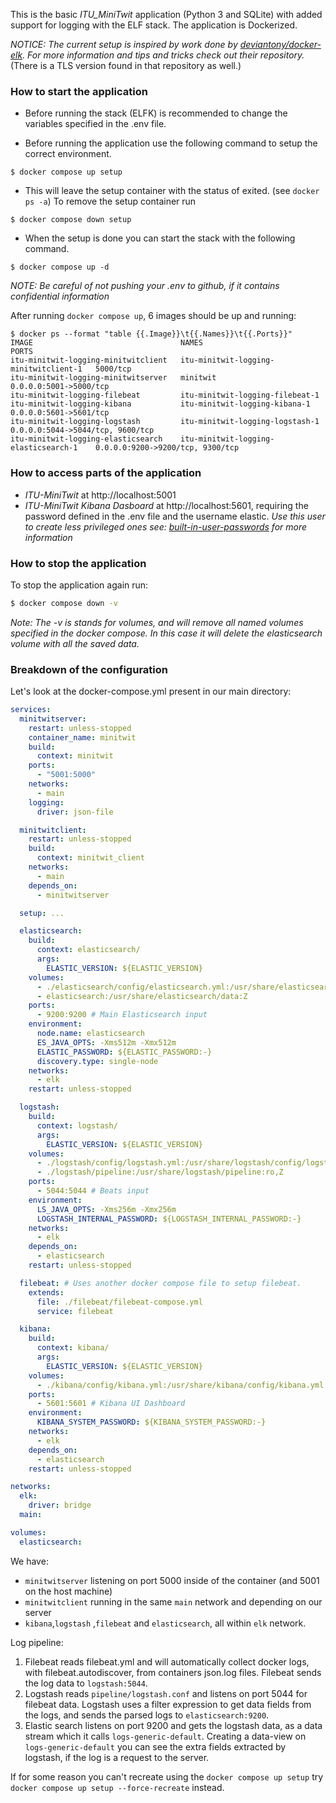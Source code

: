 This is the basic _ITU_MiniTwit_ application (Python 3 and SQLite) with added support for logging with the ELF stack. The application is Dockerized.

_NOTICE:_ _The current setup is inspired by work done by [deviantony/docker-elk](https://github.com/deviantony/docker-elk). For more information and tips and tricks check out their repository._ (There is a TLS version found in that repository as well.)

### How to start the application

- Before running the stack (ELFK) is recommended to change the variables specified in the .env file.

- Before running the application use the following command to setup the correct environment.

```console
$ docker compose up setup
```

- This will leave the setup container with the status of exited. (see `docker ps -a`) To remove the setup container run

```console
$ docker compose down setup
```

- When the setup is done you can start the stack with the following command.

```console
$ docker compose up -d
```

_NOTE:_ _Be careful of not pushing your .env to github, if it contains confidential information_

After running `docker compose up`, 6 images should be up and running:

```
$ docker ps --format "table {{.Image}}\t{{.Names}}\t{{.Ports}}"
IMAGE                                 NAMES                                   PORTS
itu-minitwit-logging-minitwitclient   itu-minitwit-logging-minitwitclient-1   5000/tcp
itu-minitwit-logging-minitwitserver   minitwit                                0.0.0.0:5001->5000/tcp
itu-minitwit-logging-filebeat         itu-minitwit-logging-filebeat-1
itu-minitwit-logging-kibana           itu-minitwit-logging-kibana-1           0.0.0.0:5601->5601/tcp
itu-minitwit-logging-logstash         itu-minitwit-logging-logstash-1         0.0.0.0:5044->5044/tcp, 9600/tcp
itu-minitwit-logging-elasticsearch    itu-minitwit-logging-elasticsearch-1    0.0.0.0:9200->9200/tcp, 9300/tcp
```

### How to access parts of the application

- _ITU-MiniTwit_ at http://localhost:5001
- _ITU-MiniTwit Kibana Dasboard_ at http://localhost:5601, requiring the password defined in the .env file and the username elastic.
  _Use this user to create less privileged ones see: [built-in-user-passwords](https://www.elastic.co/guide/en/elasticsearch/reference/current/built-in-users.html#set-built-in-user-passwords) for more information_

### How to stop the application

To stop the application again run:

```bash
$ docker compose down -v
```

_Note:_ _The -v is stands for volumes, and will remove all named volumes specified in the docker compose. In this case it will delete the elasticsearch volume with all the saved data._

### Breakdown of the configuration

Let's look at the docker-compose.yml present in our main directory:

```yaml
services:
  minitwitserver:
    restart: unless-stopped
    container_name: minitwit
    build:
      context: minitwit
    ports:
      - "5001:5000"
    networks:
      - main
    logging:
      driver: json-file

  minitwitclient:
    restart: unless-stopped
    build:
      context: minitwit_client
    networks:
      - main
    depends_on:
      - minitwitserver

  setup: ...

  elasticsearch:
    build:
      context: elasticsearch/
      args:
        ELASTIC_VERSION: ${ELASTIC_VERSION}
    volumes:
      - ./elasticsearch/config/elasticsearch.yml:/usr/share/elasticsearch/config/elasticsearch.yml:ro,Z
      - elasticsearch:/usr/share/elasticsearch/data:Z
    ports:
      - 9200:9200 # Main Elasticsearch input
    environment:
      node.name: elasticsearch
      ES_JAVA_OPTS: -Xms512m -Xmx512m
      ELASTIC_PASSWORD: ${ELASTIC_PASSWORD:-}
      discovery.type: single-node
    networks:
      - elk
    restart: unless-stopped

  logstash:
    build:
      context: logstash/
      args:
        ELASTIC_VERSION: ${ELASTIC_VERSION}
    volumes:
      - ./logstash/config/logstash.yml:/usr/share/logstash/config/logstash.yml:ro,Z
      - ./logstash/pipeline:/usr/share/logstash/pipeline:ro,Z
    ports:
      - 5044:5044 # Beats input
    environment:
      LS_JAVA_OPTS: -Xms256m -Xmx256m
      LOGSTASH_INTERNAL_PASSWORD: ${LOGSTASH_INTERNAL_PASSWORD:-}
    networks:
      - elk
    depends_on:
      - elasticsearch
    restart: unless-stopped

  filebeat: # Uses another docker compose file to setup filebeat.
    extends:
      file: ./filebeat/filebeat-compose.yml
      service: filebeat

  kibana:
    build:
      context: kibana/
      args:
        ELASTIC_VERSION: ${ELASTIC_VERSION}
    volumes:
      - ./kibana/config/kibana.yml:/usr/share/kibana/config/kibana.yml:ro,Z
    ports:
      - 5601:5601 # Kibana UI Dashboard
    environment:
      KIBANA_SYSTEM_PASSWORD: ${KIBANA_SYSTEM_PASSWORD:-}
    networks:
      - elk
    depends_on:
      - elasticsearch
    restart: unless-stopped

networks:
  elk:
    driver: bridge
  main:

volumes:
  elasticsearch:
```

We have:

- `minitwitserver` listening on port 5000 inside of the container (and 5001 on the host machine)
- `minitwitclient` running in the same `main` network and depending on our server
- `kibana`,`logstash` ,`filebeat` and `elasticsearch`, all within `elk` network.

Log pipeline:

1. Filebeat reads filebeat.yml and will automatically collect docker logs, with filebeat.autodiscover, from containers json.log files. Filebeat sends the log data to `logstash:5044`.
2. Logstash reads `pipeline/logstash.conf` and listens on port 5044 for filebeat data. Logstash uses a filter expression to get data fields from the logs, and sends the parsed logs to `elasticsearch:9200`.
3. Elastic search listens on port 9200 and gets the logstash data, as a data stream which it calls `logs-generic-default`. Creating a data-view on `logs-generic-default` you can see the extra fields extracted by logstash, if the log is a request to the server.

If for some reason you can't recreate using the `docker compose up setup` try `docker compose up setup --force-recreate` instead.
